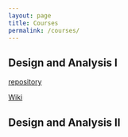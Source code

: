 ```yaml
---
layout: page
title: Courses
permalink: /courses/
---
```


## Design and Analysis I

[repository](https://github.com/statisticalconditioning/DesignAnalysis_I)

[Wiki](https://github.com/statisticalconditioning/DesignAnalysis_I/wiki)

## Design and Analysis II